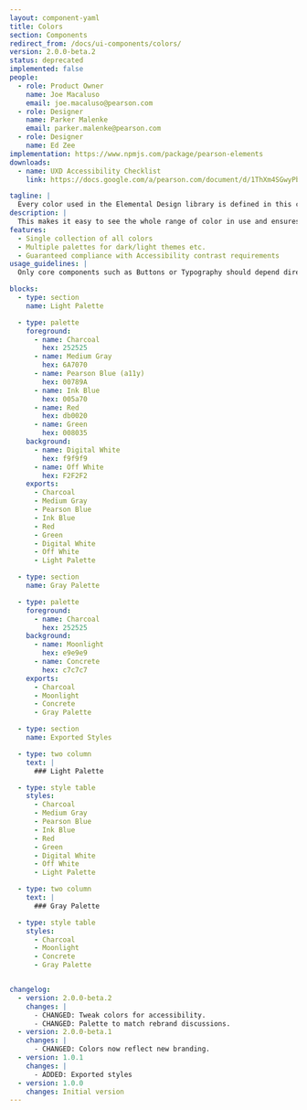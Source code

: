 ```yaml
---
layout: component-yaml
title: Colors
section: Components
redirect_from: /docs/ui-components/colors/
version: 2.0.0-beta.2
status: deprecated
implemented: false
people:
  - role: Product Owner
    name: Joe Macaluso
    email: joe.macaluso@pearson.com
  - role: Designer
    name: Parker Malenke
    email: parker.malenke@pearson.com
  - role: Designer
    name: Ed Zee
implementation: https://www.npmjs.com/package/pearson-elements
downloads:
  - name: UXD Accessibility Checklist
    link: https://docs.google.com/a/pearson.com/document/d/1ThXm4SGwyPb3wtlJGmOWLTRCIWERcLsjtP-jlkGjwAY/edit?usp=sharing

tagline: |
  Every color used in the Elemental Design library is defined in this component.
description: |
  This makes it easy to see the whole range of color in use and ensures we don't have 3 different versions of the same blue. Colors are organized into *Palettes* which contain *Foreground*, *Background*, and *Accent* colors. Any combination of foreground and background colors from the same palette are guaranteed to have sufficient contrast to meet WCAG 2.0 AA guidelines. Accent colors have no contrast guarantee and can be used for visual decoration (separator lines, for example) but not text.
features:
  - Single collection of all colors
  - Multiple palettes for dark/light themes etc.
  - Guaranteed compliance with Accessibility contrast requirements
usage_guidelines: |
  Only core components such as Buttons or Typography should depend directly on the colors component. Higher level components should get their colors indirectly from the core set of components. This makes it easy to update the color usage across the library.

blocks:
  - type: section
    name: Light Palette

  - type: palette
    foreground:
      - name: Charcoal
        hex: 252525
      - name: Medium Gray
        hex: 6A7070
      - name: Pearson Blue (a11y)
        hex: 00789A
      - name: Ink Blue
        hex: 005a70
      - name: Red
        hex: db0020
      - name: Green
        hex: 008035
    background:
      - name: Digital White
        hex: f9f9f9
      - name: Off White
        hex: F2F2F2
    exports:
      - Charcoal
      - Medium Gray
      - Pearson Blue
      - Ink Blue
      - Red
      - Green
      - Digital White
      - Off White
      - Light Palette

  - type: section
    name: Gray Palette

  - type: palette
    foreground:
      - name: Charcoal
        hex: 252525
    background:
      - name: Moonlight
        hex: e9e9e9
      - name: Concrete
        hex: c7c7c7
    exports:
      - Charcoal
      - Moonlight
      - Concrete
      - Gray Palette

  - type: section
    name: Exported Styles

  - type: two column
    text: |
      ### Light Palette

  - type: style table
    styles:
      - Charcoal
      - Medium Gray
      - Pearson Blue
      - Ink Blue
      - Red
      - Green
      - Digital White
      - Off White
      - Light Palette

  - type: two column
    text: |
      ### Gray Palette

  - type: style table
    styles:
      - Charcoal
      - Moonlight
      - Concrete
      - Gray Palette


changelog:
  - version: 2.0.0-beta.2
    changes: |
      - CHANGED: Tweak colors for accessibility.
      - CHANGED: Palette to match rebrand discussions.
  - version: 2.0.0-beta.1
    changes: |
      - CHANGED: Colors now reflect new branding.
  - version: 1.0.1
    changes: |
      - ADDED: Exported styles
  - version: 1.0.0
    changes: Initial version
---
```

